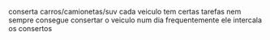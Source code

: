 conserta carros/camionetas/suv
cada veiculo tem certas tarefas
nem sempre consegue consertar o veiculo num dia
frequentemente ele intercala os consertos
